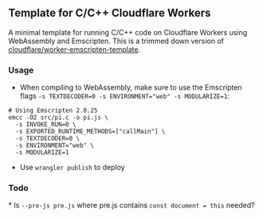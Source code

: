 ## Template for C/C++ Cloudflare Workers

A minimal template for running C/C++ code on Cloudflare Workers using WebAssembly and Emscripten. This is a trimmed down version of [cloudflare/worker-emscripten-template](https://github.com/cloudflare/worker-emscripten-template).

### Usage

* When compiling to WebAssembly, make sure to use the Emscripten flags `-s TEXTDECODER=0 -s ENVIRONMENT="web" -s MODULARIZE=1`:

```
# Using Emscripten 2.0.25
emcc -O2 src/pi.c -o pi.js \
  -s INVOKE_RUN=0 \
  -s EXPORTED_RUNTIME_METHODS=["callMain"] \
  -s TEXTDECODER=0 \
  -s ENVIRONMENT="web" \
  -s MODULARIZE=1
```

* Use `wrangler publish` to deploy

### Todo

* Is `--pre-js pre.js` where pre.js contains `const document = this` needed?
